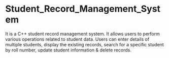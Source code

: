 # Student_Record_Management_System
It is a C++ student record management system. 
It allows users to perform various operations related to student data. 
Users can enter details of multiple students, display the existing records, search for a specific student by roll number, update student information & delete records. 
